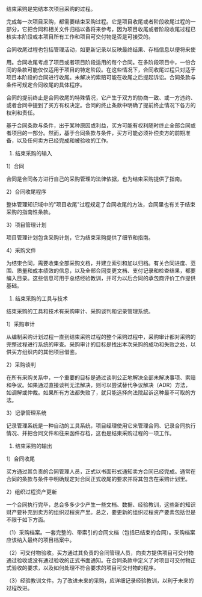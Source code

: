 
结束采购是完结本次项目采购的过程。

完成每一次项目采购，都需要结束采购过程。它是项目收尾或者阶段收尾过程的一部分，它把合同和相关文件归档以备将来参考，因为项目收尾或者阶段收尾过程已核实本阶段或本项目所有工作和项目可交付物是否是可接受的。

合同收尾过程也包括管理活动，如更新记录以反映最终结果、存档信息以便将来使

用。合同收尾考虑了项目或者项目阶段适用的每个合同。在多阶段项目中，一份合同的条款可能仅仅适用于项目的特定阶段。在这些情况下，合同收尾过程只对适于项目本阶段的合同进行收尾。未解决的索赔可能在收尾之后提起诉讼。合同条款与条件可规定合同收尾的具体程序。

合同的提前终止是合同收尾的特殊情况，它产生于双方的协商一致、或一方违约、或者合同中提到了买方有权决定。合同的终止条款中明确了提前终止情况下各方的权利和责任。

基于合同条款与条件，出于某种原因或利益，买方可能有权利随时终止全部合同或者项目的一部分。然而，基于合同条款与条件，买方可能必须补偿卖方的前期准备，以及任何卖方已经完成和被验收的工作。

1. 结束采购的输入

1）合同

合同是合同各方进行自己的采购管理的法律依据，也为结束采购提供了指南。

2）合同收尾程序

整体管理知识域中的"项目收尾"过程规定了合同收尾的方法，合同里也有关于结束采购的指南性条款。

3）项目管理计划

项目管理计划包含采购计划，它为结束采购提供了细节和指南。

4）采购文件

为结束合同，需要收集全部采购文档，并建立索引和加以归档。有关合同进度、范围、质量和成本绩效的信息，以及全部合同变更文档、支付记录和检查结果，都要编入目录。这些信息可用于总结经验教训，并可为以后合同的承包商评价工作提供基础。

1. 结束采购的工具与技术

结束采购的工具和技术有采购审计、采购谈判和记录管理系统。

1）采购审计

从编制采购计划过程一直到结束采购过程的整个采购过程中，采购审计都对采购的完整过程进行系统的审查。采购审计的目标是找出本次采购的成功和失败之处，以供买方组织内的其他项目借鉴。

2）采购谈判

在所有采购关系中，一个重要的目标是通过谈判公正地解决全部未解决事项、索赔和争议。如果通过直接谈判无法解决，则可以尝试替代争议解决（ADR）方法，如调解或仲裁。如果所有方法都失败了，就只能选择向法院起诉这种最不可取的方法。

3）记录管理系统

记录管理系统是一种自动的工具系统，项目经理使用它来管理合同、记录合同执行情况、并把合同文件和往来函件存档，这也是结束采购过程的一项工作。

1. 结束采购的输出

1）合同收尾

买方通过其负责的合同管理人员，正式以书面形式通知卖方合同已经完成。通常在合同的条款与条件中明确规定对合同正式收尾的要求并将其包含在采购计划里。

2）组织过程资产更新

一个合同执行完毕，总会多多少少产生一些文档、数据、经验教训，这些新的知识财产要补充到卖方的组织过程资产里。总之，要更新的组织过程资产要素包括但是不限于如下方面。

（1）采购档案。一套完整的、带索引的合同文档（包括已结束的合同）。采购档案应该纳入最终的项目档案中。

（2）可交付物验收。买方通过其负责的合同管理人员，向卖方提供项目可交付物通过验收或没有通过验收的正式书面通知。在合同条款中定义了对项目可交付物正式验收的要求，以及如何处理不符合要求的项目可交付物的程序。

（3）经验教训文件。为了改进未来的采购，应详细记录经验教训，以利于未来的过程改进。
